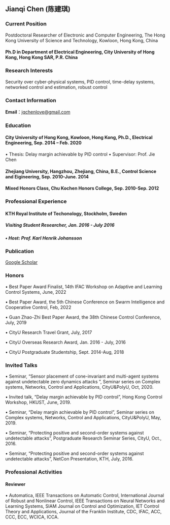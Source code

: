 
##  Jianqi Chen (陈建琪)

###  Current Position
Postdoctoral Researcher of Electronic and Computer Engineering, The Hong Kong University of Science and Technology, Kowloon, Hong Kong,  China 

#### Ph.D in Department of Electrical Engineering, City University of Hong Kong, Hong Kong SAR, P.R. China

### Research Interests
 Security over cyber-physical systems, PID control, time-delay systems, networked control and estimation, robust control

### Contact Information
 **Email**：jqchenlove@gmail.com

### Education
#### City University of Hong Kong, Kowloon, Hong Kong, Ph.D., Electrical Engineering, Sep. 2014 – Feb. 2020
  • Thesis: Delay margin achievable by PID control
  • Supervisor: Prof. Jie Chen
#### Zhejiang University, Hangzhou, Zhejiang, China, B.E., Control Science and Eigineering, Sep. 2010-June. 2014
#### Mixed Honors Class, Chu Kochen Honors College, Sep. 2010-Sep. 2012


### Professional Experience
#### KTH Royal Institute of Techonology, Stockholm, Sweden
##### Visiting Student Researcher, Jan. 2016 - July 2016
##### • Host: Prof. Karl Henrik Johansson

### Publication

[Google Scholar](https://scholar.google.com/citations?user=t0fTJngAAAAJ&hl=en)

### Honors
• Best Paper Award Finalist, 14th IFAC Workshop on Adaptive and Learning Control Systems, June, 2022

• Best Paper Award, the 5th Chinese Conference on Swarm Intelligence and Cooperative Control, Feb, 2022

• Guan Zhao-Zhi Best Paper Award, the 38th Chinese Control Conference, July, 2019 

• CityU Research Travel Grant, July, 2017

• CityU Overseas Research Award, Jan. 2016 - July, 2016

• CityU Postgraduate Studentship, Sept. 2014-Aug, 2018



### Invited Talks
• Seminar, “Sensor placement of cone-invariant and multi-agent systems against undetectable zero dynamics attacks ”, Seminar series on Complex systems, Networks, Control and Applications, CityU&PolyU, Oct, 2020.

• Invited talk, “Delay margin achievable by PID control”, Hong Kong Control Workshop, HKUST, June, 2019.

• Seminar, “Delay margin achievable by PID control”, Seminar series on Complex systems, Networks, Control and Applications, CityU&PolyU, May, 2019.

• Seminar, “Protecting positive and second-order systems against undetectable attacks”, Postgraduate Research Seminar Series, CityU, Oct., 2016.

• Seminar, “Protecting positive and second-order systems against undetectable attacks”, NetCon Presentation, KTH, July, 2016.

### Professional Activities
#### Reviewer
• Automatica, IEEE Transactions on Automatic Control, International Journal of Robust and Nonlinear Control, IEEE Transactions on Neural Networks and Learning Systems, SIAM Journal on Control and Optimization, IET Control Theory and Applications, Journal of the Franklin Institute, CDC, IFAC, ACC, CCC, ECC, WCICA, ICCA.




